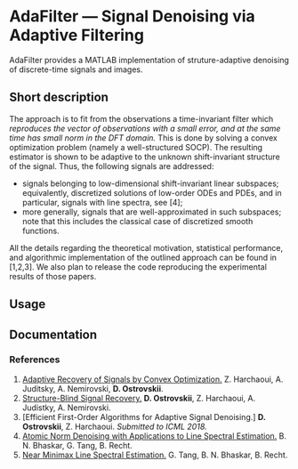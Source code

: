 # AdaFilter — Signal Denoising via Adaptive Filtering

AdaFilter provides a MATLAB implementation of struture-adaptive denoising of discrete-time signals and images.

## Short description

The approach is to fit from the observations a time-invariant filter which *reproduces the vector of observations with a small error, and at the same time has small norm in the DFT domain.* This is done by solving a convex optimization problem (namely a well-structured SOCP).
The resulting estimator is shown to be adaptive to the unknown shift-invariant structure of the signal. Thus, the following signals are addressed:
- signals belonging to low-dimensional shift-invariant linear subspaces; equivalently, discretized solutions of low-order ODEs and PDEs, and in particular, signals with line spectra, see [4];
- more generally, signals that are well-approximated in such subspaces; note that this includes the classical case of discretized smooth functions.

All the details regarding the theoretical motivation, statistical performance, and algorithmic implementation of the outlined approach can be found in [1,2,3]. We also plan to release the code reproducing the experimental results of those papers.

## Usage

## Documentation

### References

1. [Adaptive Recovery of Signals by Convex Optimization.](https://hal.inria.fr/hal-01250215) Z. Harchaoui, A. Juditsky, A. Nemirovski, **D. Ostrovskii**.
2. [Structure-Blind Signal Recovery.](https://arxiv.org/abs/1607.05712) **D. Ostrovskii**, Z. Harchaoui, A. Judistky, A. Nemirovski.
3. [Efficient First-Order Algorithms for Adaptive Signal Denoising.] **D. Ostrovskii**, Z. Harchaoui. *Submitted to ICML 2018.*
4. [Atomic Norm Denoising with Applications to Line Spectral Estimation.](https://arxiv.org/abs/1204.0562) B. N. Bhaskar, G. Tang, B. Recht.
5. [Near Minimax Line Spectral Estimation.](https://arxiv.org/abs/1204.0562) G. Tang, B. N. Bhaskar, B. Recht.
